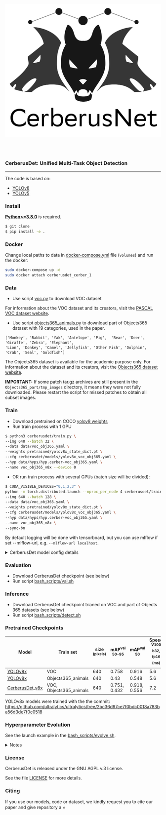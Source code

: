 <div align="center">
<p>
<a align="left"  target="_blank">
<img width="640" src="assets/logo.png"></a>
</p>
<br>

<br>
</div>

### CerberusDet: Unified Multi-Task Object Detection

[//]: # ([[`Paper`]&#40;https://arxiv.org/abs/&#41;])

---

The code is based on:

- [YOLOv8](https://github.com/ultralytics/ultralytics)
- [YOLOv5](https://github.com/ultralytics/yolov5)


### Install

[**Python>=3.8.0**](https://www.python.org/) is required.
```bash
$ git clone
$ pip install -e .
```

### Docker

Change local paths to data in [docker-compose.yml](docker-compose.yml) file (`volumes`) and run the docker:

```bash
sudo docker-compose up -d
sudo docker attach cerberusdet_cerber_1
```
### Data

- Use script [voc.py](data/scripts/voc.py) to download VOC dataset

For information about the VOC dataset and its creators, visit the [PASCAL VOC dataset website](http://host.robots.ox.ac.uk/pascal/VOC/).
- Use script [objects365_animals.py](data/scripts/objects365_animals.py) to download part of Objects365 dataset with 19 categories, used in the paper.
```
['Monkey', 'Rabbit', 'Yak', 'Antelope', 'Pig',  'Bear', 'Deer', 'Giraffe', 'Zebra', 'Elephant',
'Lion', 'Donkey', 'Camel', 'Jellyfish', 'Other Fish', 'Dolphin', 'Crab', 'Seal', 'Goldfish']
```
The Objects365 dataset is available for the academic purpose only. For information about the dataset and its creators, visit the [Objects365 dataset website](https://www.objects365.org/).

**IMPORTANT:** If some patch tar.gz archives are still present in the `Objects365_part/tmp_images` directory, it means they were not fully downloaded. Please restart the script for missed patches to obtain all subset images.


### Train

- Download pretrained on COCO [yolov8 weights](https://drive.google.com/file/d/1A3ukDEBNqfgreaMrju66XDIiLEfBkEZH/view?usp=sharing)
- Run train process with 1 GPU
```bash
$ python3 cerberusdet/train.py \
--img 640 --batch 32 \
--data data/voc_obj365.yaml \
--weights pretrained/yolov8x_state_dict.pt \
--cfg cerberusdet/models/yolov8x_voc_obj365.yaml \
--hyp data/hyps/hyp.cerber-voc_obj365.yaml \
--name voc_obj365_v8x --device 0
```
- OR run train process with several GPUs (batch size will be divided):
```bash
$ CUDA_VISIBLE_DEVICES="0,1,2,3" \
python -m torch.distributed.launch --nproc_per_node 4 cerberusdet/train.py \
--img 640 --batch 128 \
--data data/voc_obj365.yaml \
--weights pretrained/yolov8x_state_dict.pt \
--cfg cerberusdet/models/yolov8x_voc_obj365.yaml \
--hyp data/hyps/hyp.cerber-voc_obj365.yaml \
--name voc_obj365_v8x \
--sync-bn
```
By default logging will be done with tensorboard, but you can use mlflow if set --mlflow-url, e.g. `--mlflow-url localhost`.

<details>
<summary>CerberusDet model config details </summary>

Example of the model's config for 2 tasks: [yolov8x_voc_obj365.yaml](cerberusdet/models/yolov8x_voc_obj365.yaml)

- The model config is based on yolo configs, except that the `head` is divided into two sections (`neck` and `head`)
- The layers of the `neck` section can be shared between tasks or be unique
- The `head` section defines what the head will be for all tasks, but each task will always have its own unique parameters
- The `from` parameter of the first neck layer must be a positive ordinal number, specifying from which layer, starting from the beginning of the entire architecture, to take features.
- The `cerber` section is optional and defines the architecture configuration for determining the neck layers to be shared among tasks. If not specified, all layers will be shared among tasks, and only the heads will be unique.
- The CerberusDet configuration is constructed as follows:<br>
  `cerber: List[OneBranchConfig]`, where<br>
  &nbsp; `OneBranchConfig = List[cerber_layer_number, SharedTasksConfig]`, where<br>
  &nbsp; &nbsp; &nbsp; `cerber_layer_number` - the layer number (counting from the end of the backbone) after which branching should occur<br>
  &nbsp; &nbsp; &nbsp; `SharedTasksConfig = List[OneBranchGroupedTasks]`, where<br>
  &nbsp; &nbsp; &nbsp; &nbsp; &nbsp; &nbsp; `OneBranchGroupedTasks = [number_of_task1_head, number_of_task2_head, ...]` - the task head numbers (essentially task IDs) that should be in the same branch and share layers thereafter<br><br>
  The head numbers will correspond to tasks according to the sequence in which they are listed in the data configuration.<br><br>
  Example for YOLO v8x:<br>
  `[[2, [[15], [13, 14]]], [6, [[13], [14]]]]` - configuration for 3 tasks. Task id=15 will have all task-specific layers, starting from the 3rd. Tasks id=13, id=14 will share layers 3-6, then after the 6th, they will have their own separate branches with all layers.

</details>

### Evaluation

- Download CerberusDet checkpoint (see below)
- Run script [bash_scripts/val.sh](bash_scripts/val.sh)

### Inference

- Download CerberusDet checkpoint trianed on VOC and part of Objects 365 datasets (see below)
- Run script [bash_scripts/detect.sh](bash_scripts/detect.sh)

### Pretrained Checkpoints


| Model               | Train set               | size<br><sup>(pixels) | mAP<sup>val<br>50-95 | mAP<sup>val<br>50 | Speed<br><sup>V100 b32, fp16<br>(ms) | params<br><sup>(M) | FLOPs<br><sup>@640 (B) |
|---------------------|-------------------------|-----------------------|----------------------|-------------------|--------------------------------------|--------------------|------------------------|
| [YOLOv8x](https://drive.google.com/file/d/11WZJxFd_7jww1TyXTogoVh7OzlrTDMQ0/view?usp=sharing)         | VOC                     | 640                   | 0.758                | 0.916             | 5.6                                  | 68                 | 257.5                  |
| [YOLOv8x](https://drive.google.com/file/d/1wBJFfsgfMTuBaRaIEecJN2YgWju_IKju/view?usp=sharing)         | Objects365_animals      | 640                   | 0.43                 | 0.548             | 5.6                                  | 68                 | 257.5                  |
| [CerberusDet_v8x](https://drive.google.com/file/d/1SXkbf0hHacpSgJWngkvPLwHQ_s3vQQZ-/view?usp=sharing) | VOC, Objects365_animals | 640                   | 0.751, 0.432         | 0.918, 0.556      | 7.2                                  | 105                | 381.3                  |

YOLOv8x models were trained with the the commit: https://github.com/ultralytics/ultralytics/tree/2bc36d97ce7f0bdc0018a783ba56d3de7f0c0518


### Hyperparameter Evolution

See the launch example in the  [bash_scripts/evolve.sh](bash_scripts/evolve.sh).

<details>
<summary>Notes</summary>

- To evolve hyperparameters specific to each task, specify initial parameters separately per task and append `--evolve_per_task`
- To evolve specific set of hyperparameters, specify their names separated by comma via the `--params_to_evolve` argument, e.g. `--params_to_evolve 'box,cls,dfl'`
- Use absolute paths to configs.
- Specify search algorith via `--evolver`. You can use the search algorithms of the [ray](https://docs.ray.io/en/latest/index.html) library (see available values here: [predefined_evolvers.py](cerberusdet/evolvers/predefined_evolvers.py)), or `'yolov5'`

</details>

### License
CerberusDet is released under the GNU AGPL v.3 license.

See the file [LICENSE](LICENSE.txt) for more details.

### Citing

If you use our models, code or dataset, we kindly request you to cite our paper and give repository a ⭐

[//]: # (```bibtex)

[//]: # (@article{cerberusdet,)

[//]: # (   Author = {Irina Tolstykh,Michael Chernyshov,Maksim Kuprashevich},)

[//]: # (   Title = {CerberusDet: Unified Multi-Task Object Detection},)

[//]: # (   Year = {2024},)

[//]: # (   Eprint = {arXiv:},)

[//]: # (})

[//]: # (```)
